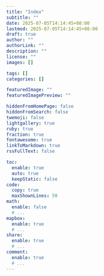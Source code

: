 ```yaml
---
title: "Index"
subtitle: ""
date: 2025-07-05T14:14:45+08:00
lastmod: 2025-07-05T14:14:45+08:00
draft: true
author: ""
authorLink: ""
description: ""
license: ""
images: []

tags: []
categories: []

featuredImage: ""
featuredImagePreview: ""

hiddenFromHomePage: false
hiddenFromSearch: false
twemoji: false
lightgallery: true
ruby: true
fraction: true
fontawesome: true
linkToMarkdown: true
rssFullText: false

toc:
  enable: true
  auto: true
  keepStatic: false
code:
  copy: true
  maxShownLines: 50
math:
  enable: false
  # ...
mapbox:
  enable: true
  # ...
share:
  enable: true
  # ...
comment:
  enable: true
  # ...
---
```


<!--more-->
